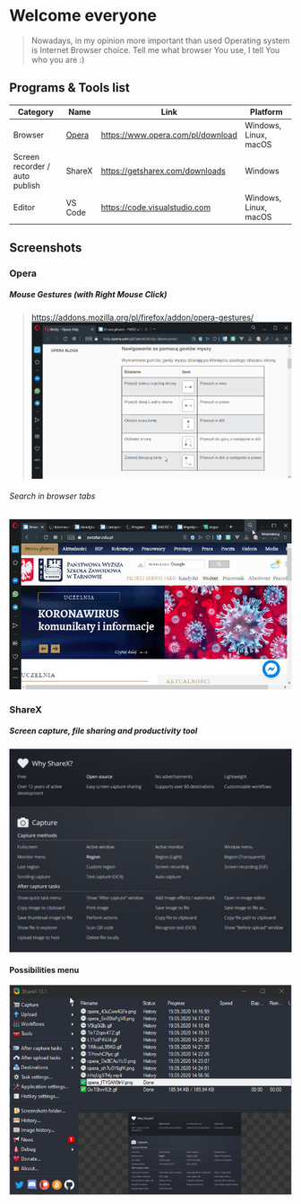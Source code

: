 # Welcome everyone
> Nowadays, in my opinion more important than used Operating system is Internet Browser choice. Tell me what browser You use, I tell You who you are :)

## Programs & Tools list
| Category                      | Name    | Link                                                       | Platform              |
|-------------------------------|---------|------------------------------------------------------------|-----------------------|
| Browser                       | [Opera](#opera)   | https://www.opera.com/pl/download | Windows, Linux, macOS |
| Screen recorder / auto publish | ShareX  | https://getsharex.com/downloads                           | Windows               |
| Editor                        | VS Code | https://code.visualstudio.com                              | Windows, Linux, macOS |

## Screenshots

### Opera

##### Mouse Gestures (with Right Mouse Click) 
> https://addons.mozilla.org/pl/firefox/addon/opera-gestures/
![ddd](docs/operaclose.gif)

###### Search in browser tabs
![why](docs/operatabs.gif)

### ShareX 

##### Screen capture, file sharing and productivity tool
![why](docs/whysharex.png)

#### Possibilities menu
![why](docs/sharex.gif)